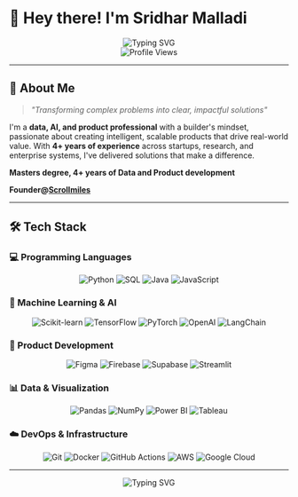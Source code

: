 # 👋 Hey there! I'm Sridhar Malladi

<div align="center">
  <img src="https://readme-typing-svg.herokuapp.com?font=Fira+Code&weight=500&size=28&pause=1000&color=00D4FF&center=true&vCenter=true&width=600&height=100&lines=Data+%26+AI+Professional;Product+Builder;Problem+Solver;Innovation+Enthusiast" alt="Typing SVG" />
</div>

<div align="center">
  <img src="https://komarev.com/ghpvc/?username=sridharmalladi&style=flat-square&color=blue" alt="Profile Views" />
</div>

---

## 🚀 About Me

> *"Transforming complex problems into clear, impactful solutions"*

I'm a **data, AI, and product professional** with a builder's mindset, passionate about creating intelligent, scalable products that drive real-world value. With **4+ years of experience** across startups, research, and enterprise systems, I've delivered solutions that make a difference.

**Masters degree, 4+ years of Data and Product development**

**Founder@[Scrollmiles](https://scrollmiles.site)**

---

## 🛠️ Tech Stack

### 💻 Programming Languages
<div align="center">
  <img src="https://img.shields.io/badge/Python-6B7280?style=for-the-badge&logo=python&logoColor=white" alt="Python" />
  <img src="https://img.shields.io/badge/SQL-6B7280?style=for-the-badge&logo=mysql&logoColor=white" alt="SQL" />
  <img src="https://img.shields.io/badge/Java-6B7280?style=for-the-badge&logo=openjdk&logoColor=white" alt="Java" />
  <img src="https://img.shields.io/badge/JavaScript-6B7280?style=for-the-badge&logo=javascript&logoColor=white" alt="JavaScript" />
</div>

### 🤖 Machine Learning & AI
<div align="center">
  <img src="https://img.shields.io/badge/scikit--learn-6B7280?style=for-the-badge&logo=scikit-learn&logoColor=white" alt="Scikit-learn" />
  <img src="https://img.shields.io/badge/TensorFlow-6B7280?style=for-the-badge&logo=tensorflow&logoColor=white" alt="TensorFlow" />
  <img src="https://img.shields.io/badge/PyTorch-6B7280?style=for-the-badge&logo=pytorch&logoColor=white" alt="PyTorch" />
  <img src="https://img.shields.io/badge/OpenAI-6B7280?style=for-the-badge&logo=openai&logoColor=white" alt="OpenAI" />
  <img src="https://img.shields.io/badge/LangChain-6B7280?style=for-the-badge&logo=langchain&logoColor=white" alt="LangChain" />
</div>

### 🎨 Product Development
<div align="center">
  <img src="https://img.shields.io/badge/Figma-6B7280?style=for-the-badge&logo=figma&logoColor=white" alt="Figma" />
  <img src="https://img.shields.io/badge/Firebase-6B7280?style=for-the-badge&logo=firebase&logoColor=white" alt="Firebase" />
  <img src="https://img.shields.io/badge/Supabase-6B7280?style=for-the-badge&logo=supabase&logoColor=white" alt="Supabase" />
  <img src="https://img.shields.io/badge/Streamlit-6B7280?style=for-the-badge&logo=streamlit&logoColor=white" alt="Streamlit" />
</div>

### 📊 Data & Visualization
<div align="center">
  <img src="https://img.shields.io/badge/Pandas-6B7280?style=for-the-badge&logo=pandas&logoColor=white" alt="Pandas" />
  <img src="https://img.shields.io/badge/NumPy-6B7280?style=for-the-badge&logo=numpy&logoColor=white" alt="NumPy" />
  <img src="https://img.shields.io/badge/Power_BI-6B7280?style=for-the-badge&logo=power-bi&logoColor=white" alt="Power BI" />
  <img src="https://img.shields.io/badge/Tableau-6B7280?style=for-the-badge&logo=tableau&logoColor=white" alt="Tableau" />
</div>

### ☁️ DevOps & Infrastructure
<div align="center">
  <img src="https://img.shields.io/badge/Git-6B7280?style=for-the-badge&logo=git&logoColor=white" alt="Git" />
  <img src="https://img.shields.io/badge/Docker-6B7280?style=for-the-badge&logo=docker&logoColor=white" alt="Docker" />
  <img src="https://img.shields.io/badge/GitHub_Actions-6B7280?style=for-the-badge&logo=github-actions&logoColor=white" alt="GitHub Actions" />
  <img src="https://img.shields.io/badge/AWS-6B7280?style=for-the-badge&logo=amazon-aws&logoColor=white" alt="AWS" />
  <img src="https://img.shields.io/badge/Google_Cloud-6B7280?style=for-the-badge&logo=google-cloud&logoColor=white" alt="Google Cloud" />
</div>

---

<div align="center">
  <img src="https://readme-typing-svg.herokuapp.com?font=Fira+Code&weight=500&size=20&pause=1000&color=00D4FF&center=true&vCenter=true&width=600&height=50&lines=Ready+to+collaborate+on+exciting+projects!;Let's+build+something+amazing+together!" alt="Typing SVG" />
</div> 